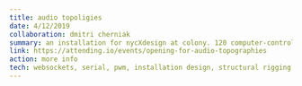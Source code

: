 ```yaml
---
title: audio topoligies
date: 4/12/2019
collaboration: dmitri cherniak
summary: an installation for nycXdesign at colony. 120 computer-controlled fans interconnected in a grid in the ceiling responding to a custom soundtrack made for the exhibition. speed-controllable computer fans and a custom web and microcontroller wireless driver ran the installation.
link: https://attending.io/events/opening-for-audio-topographies
action: more info
tech: websockets, serial, pwm, installation design, structural rigging
---
```

